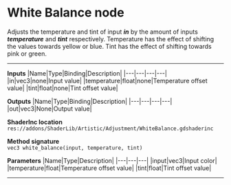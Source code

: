 # White Balance node
Adjusts the temperature and tint of input <b><i>in</i></b> by the amount of inputs <b><i>temperature</i></b> and <b><i>tint</i></b> respectively. Temperature has the effect of shifting the values towards yellow or blue. Tint has the effect of shifting towards pink or green.
<hr>

**Inputs**
|Name|Type|Binding|Description|
|---|---|---|---|
|in|vec3|none|Input value|
|temperature|float|none|Temperature offset value|
|tint|float|none|Tint offset value|
  
**Outputs**
|Name|Type|Binding|Description|
|---|---|---|---|
|out|vec3|None|Output value|

**ShaderInc location**
<br>`res://addons/ShaderLib/Artistic/Adjustment/WhiteBalance.gdshaderinc`

**Method signature**
<br>`vec3 white_balance(input, temperature, tint)`

**Parameters**
|Name|Type|Description|
|---|---|---|
|input|vec3|Input color|
|temperature|float|Temperature offset value|
|tint|float|Tint offset value|
___
